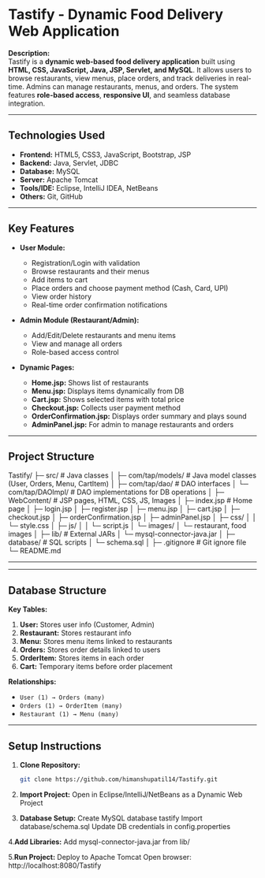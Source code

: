# Tastify - Dynamic Food Delivery Web Application

**Description:**  
Tastify is a **dynamic web-based food delivery application** built using **HTML, CSS, JavaScript, Java, JSP, Servlet, and MySQL**. It allows users to browse restaurants, view menus, place orders, and track deliveries in real-time. Admins can manage restaurants, menus, and orders. The system features **role-based access**, **responsive UI**, and seamless database integration.

---------------------------------------------------------------------------------------------------------------------------------

## Technologies Used
- **Frontend:** HTML5, CSS3, JavaScript, Bootstrap, JSP
- **Backend:** Java, Servlet, JDBC
- **Database:** MySQL
- **Server:** Apache Tomcat
- **Tools/IDE:** Eclipse, IntelliJ IDEA, NetBeans
- **Others:** Git, GitHub

---------------------------------------------------------------------------------------------------------------------------------
## Key Features
- **User Module:**
  - Registration/Login with validation
  - Browse restaurants and their menus
  - Add items to cart
  - Place orders and choose payment method (Cash, Card, UPI)
  - View order history
  - Real-time order confirmation notifications

- **Admin Module (Restaurant/Admin):**
  - Add/Edit/Delete restaurants and menu items
  - View and manage all orders
  - Role-based access control
    
- **Dynamic Pages:**
  - **Home.jsp:** Shows list of restaurants
  - **Menu.jsp:** Displays items dynamically from DB
  - **Cart.jsp:** Shows selected items with total price
  - **Checkout.jsp:** Collects user payment method
  - **OrderConfirmation.jsp:** Displays order summary and plays sound
  - **AdminPanel.jsp:** For admin to manage restaurants and orders

----------------------------------------------------------------------------------------------------------------------------------

## Project Structure

Tastify/
├─ src/ # Java classes
│ ├─ com/tap/models/ # Java model classes (User, Orders, Menu, CartItem)
│ ├─ com/tap/dao/ # DAO interfaces
│ └─ com/tap/DAOImpl/ # DAO implementations for DB operations
│
├─ WebContent/ # JSP pages, HTML, CSS, JS, Images
│ ├─ index.jsp # Home page
│ ├─ login.jsp
│ ├─ register.jsp
│ ├─ menu.jsp
│ ├─ cart.jsp
│ ├─ checkout.jsp
│ ├─ orderConfirmation.jsp
│ ├─ adminPanel.jsp
│ ├─ css/
│ │ └─ style.css
│ ├─ js/
│ │ └─ script.js
│ └─ images/
│ └─ restaurant, food images
│
├─ lib/ # External JARs
│ └─ mysql-connector-java.jar
│
├─ database/ # SQL scripts
│ └─ schema.sql
│
├─ .gitignore # Git ignore file
└─ README.md


----------------------------------------------------------------------------------------------------------------------------------------



---

## Database Structure
**Key Tables:**
1. **User:** Stores user info (Customer, Admin)
2. **Restaurant:** Stores restaurant info
3. **Menu:** Stores menu items linked to restaurants
4. **Orders:** Stores order details linked to users
5. **OrderItem:** Stores items in each order
6. **Cart:** Temporary items before order placement

**Relationships:**
- `User (1) → Orders (many)`   
- `Orders (1) → OrderItem (many)`
- `Restaurant (1) → Menu (many)`

---

## Setup Instructions
1. **Clone Repository:**
   ```bash
   git clone https://github.com/himanshupatil14/Tastify.git

2. **Import Project:**
Open in Eclipse/IntelliJ/NetBeans as a Dynamic Web Project

3. **Database Setup:**
Create MySQL database tastify
Import database/schema.sql
Update DB credentials in config.properties

4.**Add Libraries:**
Add mysql-connector-java.jar from lib/

5.**Run Project:**
Deploy to Apache Tomcat
Open browser: http://localhost:8080/Tastify
